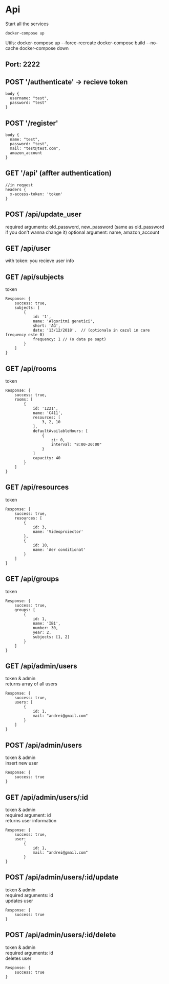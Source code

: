 # Api

Start all the services
```
docker-compose up
```

Utils:
docker-compose up --force-recreate
docker-compose build --no-cache
docker-compose down

## Port: 2222

## POST '/authenticate' -> recieve token
```
body {
  username: "test",
  password: "test"
}
```

## POST '/register'
```
body {
  name: "test",
  password: "test",
  mail: "test@test.com",
  amazon_account
}
```

## GET '/api' (affter authentication)
```
//in request
headers {
  x-access-token: 'token'
}
```


## POST /api/update_user

required arguments: old_password, new_password (same as old_password if you don't wanna change it)
optional argument: name, amazon_account


## GET /api/user 
with token: you recieve user info


## GET /api/subjects

token
```
Response: {
	success: true,
	subjects: [
		{
			id: '1',
			name: 'Algoritmi genetici',
			short: 'AG',
			date: '13/12/2018',  // (optionala in cazul in care frequency este 0)
			frequency: 1 // (o data pe sapt)
		}
	]
}
```


## GET /api/rooms

token

```
Response: {
	success: true,
	rooms: [
		{
			id: '1221',
			name: 'C411',
			resources: [
				3, 2, 10
			],
			defaultAvailableHours: [
				{
					zi: 0,
					interval: "8:00-20:00"
				}
			]
			capacity: 40
		}
	]
}
```

## GET /api/resources

token

```
Response: {
	success: true,
	resources: [
		{
			id: 3,
			name: 'Videoproiector'
		},
		{
			id: 10,
			name: 'Aer conditionat'
		}
	]
}
```

## GET /api/groups

token

```
Response: {
	success: true,
	groups: [
		{
			id: 1,
			name: 'IB1',
			number: 30,
			year: 2,
			subjects: [1, 2]
		}
	]
}
```

## GET /api/admin/users

token & admin  
returns array of all users

```
Response: {
	success: true,
	users: [
		{
			id: 1,
			mail: "andrei@gmail.com"
		}
	]
}
```

## POST /api/admin/users

token & admin  
insert new user  

```
Response: {
	success: true
}
```

## GET /api/admin/users/:id

token & admin  
required argument: id  
returns user information  

```
Response: {
	success: true,
	user:
		{
			id: 1,
			mail: "andrei@gmail.com"
		}
}
```

## POST /api/admin/users/:id/update

token & admin  
required arguments: id  
updates user 

```
Response: {
	success: true
}
```

## POST /api/admin/users/:id/delete

token & admin  
required arguments: id  
deletes user 

```
Response: {
	success: true
}
```